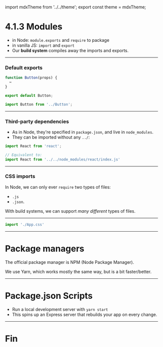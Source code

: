 import mdxTheme from '../../theme';
export const theme = mdxTheme;

# 4.1.3 Modules

- in Node: `module.exports` and `require` to package
- in vanilla JS: `import` and `export`
- Our **build system** compiles away the imports and exports.

---

### Default exports

```js
function Button(props) {
  ✂️
}

export default Button;
```

```js
import Button from '../Button';
```

---

### Third-party dependencies

- As in Node, they're specified in `package.json`, and live in `node_modules`.
- They can be imported without any `../`:

```js
import React from 'react';

// Equivalent to:
import React from '../../node_modules/react/index.js'
```

---

### CSS imports

In Node, we can only ever `require` two types of files:

- `.js`
- `.json`.

With build systems, we can support _many different_ types of files.

---

```js
import './App.css'
```

---

# Package managers

The official package manager is NPM (Node Package Manager).

We use Yarn, which works mostly the same way, but is a bit faster/better.

---

# Package.json Scripts

- Run a local development server with `yarn start`
- This spins up an Express server that rebuilds your app on every change.

---

# Fin
